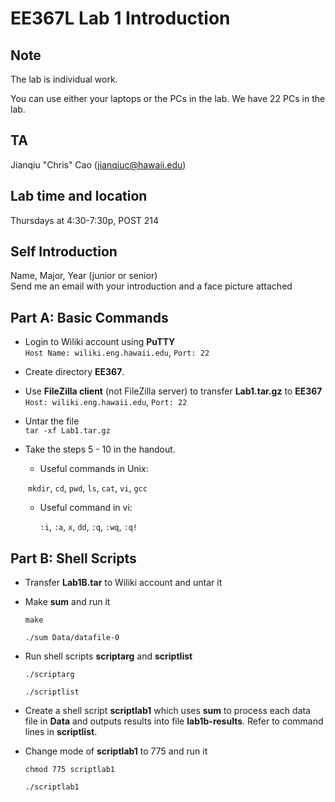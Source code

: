 # EE367L Lab 1 Introduction
## Note

  The lab is individual work.

  You can use either your laptops or the PCs in the lab. We have 22 PCs in the lab.



## TA

  Jianqiu "Chris" Cao (jianqiuc@hawaii.edu)
## Lab time and location
  Thursdays at 4:30-7:30p, POST 214
## Self Introduction
  Name, Major, Year (junior or senior)  
  Send me an email with your introduction and a face picture attached



## Part A: Basic Commands

- Login to Wiliki account using **PuTTY**  
  `Host Name: wiliki.eng.hawaii.edu`, `Port: 22`

- Create directory **EE367**. 

- Use **FileZilla client** (not FileZilla server) to transfer **Lab1.tar.gz** to **EE367**  
  `Host: wiliki.eng.hawaii.edu`, `Port: 22`

- Untar the file  
  `tar -xf Lab1.tar.gz`

- Take the steps 5 - 10 in the handout. 

  - Useful commands in Unix:

  ​      `mkdir`, `cd`, `pwd`, `ls`, `cat`, `vi`, `gcc`

  - Useful command in vi:

    `:i`, `:a`, `x`, `dd`, `:q`, `:wq`, `:q!`




## Part B: Shell Scripts

- Transfer **Lab1B.tar** to Wiliki account and untar it

- Make **sum** and run it

  `make`

  `./sum Data/datafile-0`

- Run shell scripts **scriptarg** and **scriptlist**

  `./scriptarg`

  `./scriptlist`

- Create a shell script **scriptlab1** which uses **sum** to process each data file in **Data** and outputs results into file **lab1b-results**. Refer to command lines in **scriptlist**.

- Change mode of  **scriptlab1** to 775 and run it

  `chmod 775 scriptlab1`

  `./scriptlab1`

  ​

  ​





